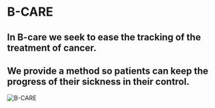 # B-CARE

## In B-care we seek to ease the tracking of the treatment of cancer.
## We provide a method so patients can keep the progress of their sickness in their control.

![B-CARE](/public/images/logo-animation.gif)


